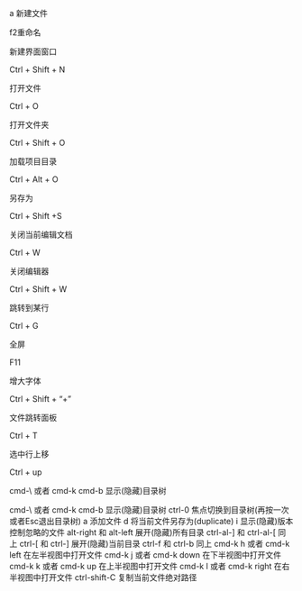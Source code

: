 a 新建文件

f2重命名

新建界面窗口

Ctrl + Shift + N

打开文件

Ctrl + O

打开文件夹

Ctrl + Shift + O

加载项目目录

Ctrl + Alt + O

另存为

Ctrl + Shift +S

关闭当前编辑文档

Ctrl + W

关闭编辑器

Ctrl + Shift + W

跳转到某行

Ctrl + G

全屏

F11

增大字体

Ctrl + Shift + “+”

文件跳转面板

Ctrl + T

选中行上移

Ctrl + up

cmd-\ 或者 cmd-k cmd-b 显示(隐藏)目录树

cmd-\ 或者 cmd-k cmd-b 显示(隐藏)目录树
ctrl-0 焦点切换到目录树(再按一次或者Esc退出目录树)
a 添加文件
d 将当前文件另存为(duplicate)
i 显示(隐藏)版本控制忽略的文件
alt-right 和 alt-left 展开(隐藏)所有目录
ctrl-al-] 和 ctrl-al-[ 同上
ctrl-[ 和 ctrl-] 展开(隐藏)当前目录
ctrl-f 和 ctrl-b 同上
cmd-k h 或者 cmd-k left 在左半视图中打开文件
cmd-k j 或者 cmd-k down 在下半视图中打开文件
cmd-k k 或者 cmd-k up 在上半视图中打开文件
cmd-k l 或者 cmd-k right 在右半视图中打开文件
ctrl-shift-C 复制当前文件绝对路径
